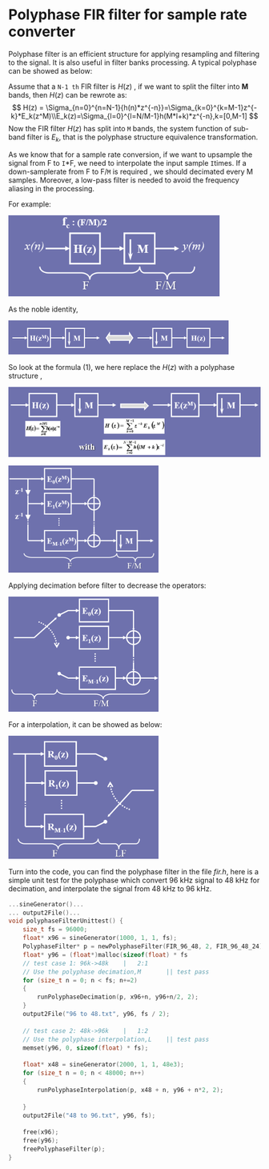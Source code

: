 

# Polyphase FIR filter for sample rate converter

Polyphase  filter is an efficient structure for applying resampling and filtering to the signal. It is also useful in filter banks processing. A typical polyphase can be showed as below:

Assume that a `N-1 th` FIR filter is $H(z)$ , if we want to split the filter into **M** bands, then $H(z)$ can be rewrote as:
$$
H(z) = \Sigma_{n=0}^{n=N-1}{h(n)*z^{-n}}=\Sigma_{k=0}^{k=M-1}z^{-k}*E_k(z^M)\\E_k(z)=\Sigma_{l=0}^{l=N/M-1}h(M*l+k)*z^{-n},k=[0,M-1]
$$
Now the FIR filter $H(z)$ has split into `M` bands, the system function of sub-band filter is $E_k$, that is the polyphase structure equivalence transformation.

As we know that for a sample rate conversion, if we want to upsample the signal from F to `I`*F, we need to interpolate the input sample `I`times. If a down-samplerate from F to F/`M` is required , we should decimated every M samples. Moreover, a low-pass filter is needed to avoid the frequency aliasing in the processing.

For example:

![1554196018988](assets/1554196018988.png)

As the noble identity,

![1554196110360](assets/1554196110360.png)



So look at the formula (1), we here replace the $H(z)$ with a polyphase structure ,

![1554195669154](assets/1554195669154-.png)



![1554195896123](assets/1554195896123-.png)

Applying decimation before filter to decrease the operators:

![1554196496350](assets/1554196496350-.png)

For a interpolation, it can be showed as below:

![1554196759540](assets/1554196759540-.png)



Turn into the code, you can find the polyphase filter in the file *fir.h*, here is a simple unit test for the polyphase which convert 96 kHz signal to 48 kHz for decimation, and interpolate the signal from 48 kHz to 96 kHz.

```c++
...sineGenerator()...
... output2File()...
void polyphaseFilterUnittest() {
	size_t fs = 96000;
	float* x96 = sineGenerator(1000, 1, 1, fs);
	PolyphaseFilter* p = newPolyphaseFilter(FIR_96_48, 2, FIR_96_48_24);
	float* y96 = (float*)malloc(sizeof(float) * fs
	// test case 1: 96k->48k	|	2:1
	// Use the polyphase decimation,M		|| test pass
	for (size_t n = 0; n < fs; n+=2)
	{
		runPolyphaseDecimation(p, x96+n, y96+n/2, 2);
	}
	output2File("96 to 48.txt", y96, fs / 2);

	// test case 2: 48k->96k	|	1:2
	// Use the polyphase interpolation,L	|| test pass
	memset(y96, 0, sizeof(float) * fs);

	float* x48 = sineGenerator(2000, 1, 1, 48e3);
	for (size_t n = 0; n < 48000; n++)
	{
		runPolyphaseInterpolation(p, x48 + n, y96 + n*2, 2);

	}
	output2File("48 to 96.txt", y96, fs);

	free(x96);
	free(y96);
	freePolyphaseFilter(p);
}
```

